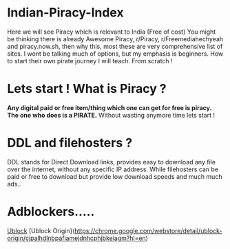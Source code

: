 # Indian-Piracy-Index
Here we will see Piracy which is relevant to India (Free of cost)
You might be thinking there is already Awesome Piracy, r/Piracy, r/Freemediahechyeah and piracy.now.sh, then why this, most these are very comprehensive list of sites. I wont be talking much of options, but my emphasis is beginners. How to start their own pirate journey I will teach. From scratch !

# Lets start ! What is Piracy ?
**Any digital paid or free item/thing which one can get for free is piracy. The one who does is a PIRATE.** Without wasting anymore time lets start !

# DDL and filehosters ?
DDL stands for Direct Download links, provides easy to download any file over the internet, without any specific IP address. While filehosters can be paid or free to download but provide low download speeds and much much ads..

# Adblockers.....

[Ublock](https://chrome.google.com/webstore/detail/ublock-free-ad-blocker/epcnnfbjfcgphgdmggkamkmgojdagdnn?hl=en)
[Ublock Origin}(https://chrome.google.com/webstore/detail/ublock-origin/cjpalhdlnbpafiamejdnhcphjbkeiagm?hl=en)
